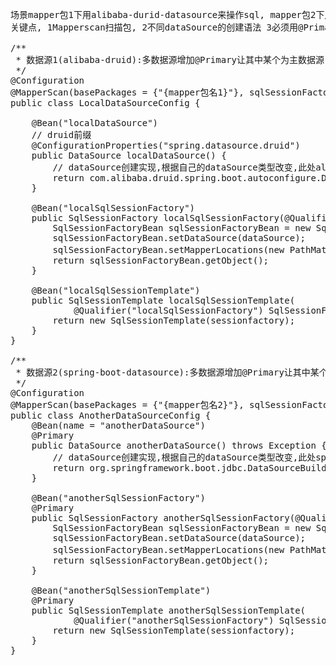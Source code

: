 <pre>
场景mapper包1下用alibaba-durid-datasource来操作sql, mapper包2下用spring-boot-datasource来操作sql
关键点, 1Mapperscan扫描包, 2不同dataSource的创建语法 3必须用@Primary指定其中一个数据源为主要数据源

/**
 * 数据源1(alibaba-druid):多数据源增加@Primary让其中某个为主数据源
 */
@Configuration
@MapperScan(basePackages = {"{mapper包名1}"}, sqlSessionFactoryRef = "localSqlSessionFactory", sqlSessionTemplateRef = "localSqlSessionTemplate")
public class LocalDataSourceConfig {

    @Bean("localDataSource")
	// druid前缀
    @ConfigurationProperties("spring.datasource.druid")
    public DataSource localDataSource() {
		// dataSource创建实现,根据自己的dataSource类型改变,此处alibaba-druid写法
        return com.alibaba.druid.spring.boot.autoconfigure.DruidDataSourceBuilder.create().build();
    }

    @Bean("localSqlSessionFactory")
    public SqlSessionFactory localSqlSessionFactory(@Qualifier("localDataSource") DataSource dataSource) throws Exception {
        SqlSessionFactoryBean sqlSessionFactoryBean = new SqlSessionFactoryBean();
        sqlSessionFactoryBean.setDataSource(dataSource);
        sqlSessionFactoryBean.setMapperLocations(new PathMatchingResourcePatternResolver().getResources("classpath*:{xml目录名1}/*.xml"));
        return sqlSessionFactoryBean.getObject();
    }

    @Bean("localSqlSessionTemplate")
    public SqlSessionTemplate localSqlSessionTemplate(
            @Qualifier("localSqlSessionFactory") SqlSessionFactory sessionfactory) {
        return new SqlSessionTemplate(sessionfactory);
    }
}

/**
 * 数据源2(spring-boot-datasource):多数据源增加@Primary让其中某个为主数据源
 */
@Configuration
@MapperScan(basePackages = {"{mapper包名2}"}, sqlSessionFactoryRef = "anotherSqlSessionFactory", sqlSessionTemplateRef = "anotherSqlSessionTemplate")
public class AnotherDataSourceConfig {
    @Bean(name = "anotherDataSource")
    @Primary
    public DataSource anotherDataSource() throws Exception {
		// dataSource创建实现,根据自己的dataSource类型改变,此处spring-boot-datasource写法
        return org.springframework.boot.jdbc.DataSourceBuilder.create().build();
    }

    @Bean("anotherSqlSessionFactory")
    @Primary
    public SqlSessionFactory anotherSqlSessionFactory(@Qualifier("anotherDataSource") DataSource dataSource) throws Exception {
        SqlSessionFactoryBean sqlSessionFactoryBean = new SqlSessionFactoryBean();
        sqlSessionFactoryBean.setDataSource(dataSource);
        sqlSessionFactoryBean.setMapperLocations(new PathMatchingResourcePatternResolver().getResources("classpath*:{xml目录名2}/*.xml"));
        return sqlSessionFactoryBean.getObject();
    }

    @Bean("anotherSqlSessionTemplate")
    @Primary
    public SqlSessionTemplate anotherSqlSessionTemplate(
            @Qualifier("anotherSqlSessionFactory") SqlSessionFactory sessionfactory) {
        return new SqlSessionTemplate(sessionfactory);
    }
}
</pre>
